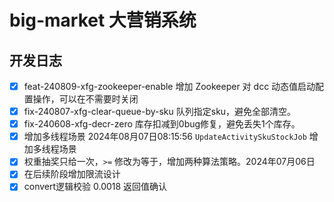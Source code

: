 # big-market 大营销系统

## 开发日志

- [x] feat-240809-xfg-zookeeper-enable 增加 Zookeeper 对 dcc 动态值启动配置操作，可以在不需要时关闭 
- [x] fix-240807-xfg-clear-queue-by-sku 队列指定sku，避免全部清空。
- [x] fix-240608-xfg-decr-zero 库存扣减到0bug修复，避免丢失1个库存。
- [x] 增加多线程场景 2024年08月07日08:15:56 `UpdateActivitySkuStockJob` 增加多线程场景
- [x] 权重抽奖只给一次，`>=` 修改为等于，增加两种算法策略。2024年07月06日
- [x] 在后续阶段增加限流设计
- [x] convert逻辑校验 0.0018 返回值确认
